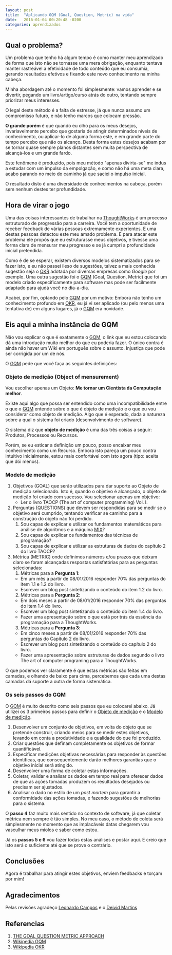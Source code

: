 ```yaml
---
layout: post
title:  "Aplicando GQM (Goal, Question, Metric) na vida"
date:   2016-01-04 00:20:48 -0200
categories: aprendizados
---
```


## Qual o problema?

Um problema que tenho há algum tempo é como manter meu aprendizado de forma que
isto não se tornasse uma mera obrigação, enquanto tentava manter  rastreável a
efetividade de todo conteúdo que eu consumia, gerando resultados efetivos e
fixando este novo conhecimento na minha cabeça.

Minha abordagem até o momento foi simplesmente: vamos aprender e se divertir,
pegando um livro/artigo/curso atrás do outro, tentando sempre priorizar meus
interesses.

O legal deste método é a falta de estresse, já que nunca assumo um compromisso
futuro, e não tenho marcos que colocam pressão.

**O grande porém** é que quando eu olho para os meus desejos, invariavelmente
percebo que gostaria de atingir determinados níveis de conhecimento, ou
aplicar-lo de alguma forma este, e em grande parte do tempo percebo que não os
alcanço. Desta forma estes desejos acabam por se tornar quase sempre planos
distantes sem muita perspectiva de alcançá-los e um grande fardo.

Este fenômeno é produzido, pois meu método "apenas divirta-se" me indus a
estudar com um impulso da empolgação, e como não há uma meta clara, acabo
parando no meio do caminho já que saciei o impulso inicial.

O resultado disto é uma diversidade de conhecimentos na cabeça, porém sem nenhum
destes ter profundidade.

## Hora de virar o jogo

Uma das coisas interessantes de trabalhar na
[ThoughtWorks](https://www.thoughtworks.com/) é um processo estruturado de
progressão para a carreira. Você tem a oportunidade de receber feedback de
várias pessoas extremamente experientes. E uma destas pessoas detectou este meu
amado problema. E para atacar este problema ele propôs que eu estruturasse
meus objetivos, e tivesse uma forma clara de mensurar meu progresso e se já
cumpri a profundidade inicial pretendida.

Como é de se esperar, existem diversos modelos sistematizados para se fazer
isto, e eu não passei ileso de sugestões, talvez a mais conhecida sugestão seja
o [OKR](https://en.wikipedia.org/wiki/OKR) adotada por diversas empresas como
*Google* por exemplo. Uma outra sugestão foi o
[GQM](https://en.wikipedia.org/wiki/GQM) (Goal, Question, Metric) que foi
um modelo criado especificamente para software mas pode ser facilmente adaptado
para ajudá você no dia-a-dia.

Acabei, por fim, optando pelo [GQM](https://en.wikipedia.org/wiki/GQM) por um
motivo: Embora não tenho um conhecimento profundo em
[OKR](https://en.wikipedia.org/wiki/OKR), eu já vi ser aplicado (ou pelo menos
uma tentativa de) em alguns lugares, já o
[GQM](https://en.wikipedia.org/wiki/GQM) era novidade.

## Eis aqui a minha instância de GQM

Não vou explicar o que é exatamente o [GQM](https://en.wikipedia.org/wiki/GQM),
o link que eu estou colocando dá uma introdução muito melhor do que eu poderia
fazer. O único contra é ainda não haver um Wiki em português sobre o assunto.
Injustiça que pode ser corrigida por um de nós.

O [GQM](https://en.wikipedia.org/wiki/GQM) pede que você faça as seguintes
definições:

### Objeto de medição (Object of mensurement)

Vou escolher apenas um Objeto: **Me tornar um Cientista da Computação melhor**.

Existe aqui algo que possa ser entendido como uma incompatibilidade entre o que
o [GQM](https://en.wikipedia.org/wiki/GQM) entende sobre o que é objeto de
medição e o que eu vou considerar como objeto de medição. Algo que é esperado,
dada a natureza sobre a qual o sistema foi criado (desenvolvimento de software).

O sistema diz que **objeto de medição** é uma das três coisas a seguir:
Produtos, Processos ou Recursos.

Porém, se eu esticar a definição um pouco, posso encaixar meu conhecimento como
um Recurso. Embora isto pareça um pouco contra intuitivo inicialmente, estou
mais confortável com isto agora (tipo: aceita que dói menos).

### Modelo de medição

1. Objetivos (GOAL) que serão utilizados para dar suporte ao Objeto de medição
   selecionado. Isto é, quando o objetivo é alcançado, o objeto de medição foi
   criado com sucesso.
   Vou selecionar apenas um objetivo:
   * Ler o livro TAOCP (The art of computer programming) Vol. I.
2. Perguntas (QUESTIONS) que devem ser respondidas para se medir se o objetivo
   será cumprido, tentando verificar se caminho para a construção do objeto não
   foi perdido.
   1. Sou capas de explicar e utilizar os fundamentos matemáticos para análise
      de algoritmos e a máquina
      [MIX](http://www-cs-faculty.stanford.edu/~uno/mmix.html)?
   2. Sou capas de explicar os fundamentos das técnicas de programação?
   3. Sou capas de explicar e utilizar as estruturas de dados do capítulo 2 do
      livro TAOCP?
3. Métrica (METRIC) onde definimos números e/ou prazos que deixam claro se foram
   alcançadas respostas satisfatórias para as perguntas selecionadas:
   1. Métricas para a **Pergunta 1**:
     * Em um mês a partir de 08/01/2016 responder 70% das perguntas do item 1.1
       e 1.2 do livro.
     * Escrever um blog post sintetizando o conteúdo do item 1.2 do livro.
   2. Métricas para a **Pergunta 2**:
     * Em dois meses a partir de 08/01/2016 responder 70% das perguntas do item
       1.4 do livro.
     * Escrever um blog post sintetizando o conteúdo do item 1.4 do livro.
     * Fazer uma apresentação sobre o que está por trás da essência da
       programação para a ThoughtWorks.
   3. Métricas para a **Pergunta 3**:
     * Em cinco meses a partir de 08/01/2016 responder 70% das perguntas do
       Capítulo 2 do livro.
     * Escrever um blog post sintetizando o conteúdo do capítulo 2 do livro.
     * Fazer uma apresentação sobre estruturas de dados segundo o livro The art
       of computer programing para a ThoughtWorks.

O que podemos ver claramente é que estas métricas são feitas em camadas, e
olhando de baixo para cima, percebemos que cada uma destas camadas dá suporte a
outra de forma sistemática.

### Os seis passos do GQM

O [GQM](https://en.wikipedia.org/wiki/GQM) é muito descrito como seis passos que
eu colocarei abaixo. Já utilizei os 3 primeiros passos para definir o [Objeto de
medição](#objeto-de-medio-object-of-mensurement) e o [Modelo de
medição](#modelo-de-medio).

1. Desenvolver um conjunto de objetivos, em volta do objeto que se pretende
   construir, criando meios para se medir estes objetivos, levando em conta a
   produtividade e a qualidade do que foi produzido.
2. Criar questões que definam completamente os objetivos de formar
   quantificável.
3. Especificar medições objetivas necessárias para responder às questões
   identificas, que consequentemente darão melhores garantias que o objetivo
   inicial será atingido.
4. Desenvolver uma forma de coletar estas informações.
5. Coletar, validar e analisar os dados em tempo real para oferecer dados de que
   as ações tomadas produzem os resultados desejados ou precisam ser ajustados.
6. Analisar o dado no estilo de um *post mortem* para garantir a conformidade
   das ações tomadas, e fazendo sugestões de melhorias para o sistema.

O **passo 4** faz muito mais sentido no contexto de software, já que coletar
métrica nem sempre é tão simples. No meu caso, o método de coleta será
simplesmente no momento que as implacáveis datas chegarem vou vasculhar meus
miolos e saber como estou.

Já os **passos 5 e 6** vou fazer todas estas análises e postar aqui. E creio que
isto será o suficiente até que se prove o contrário.

## Conclusões

Agora é trabalhar para atingir estes objetivos, enviem feedbacks e torçam por
mim!

## Agradecimentos

Pelas revisões agradeço [Leonardo Campos](https://github.com/leonardocampos) e o
[Deivid Martins](https://github.com/dcmdeivid)

## Referencias

1. [THE GOAL QUESTION METRIC APPROACH](http://www.cs.umd.edu/~mvz/handouts/gqm.pdf)
2. [Wikipedia GQM](https://en.wikipedia.org/wiki/GQM)
3. [Wikipedia OKR](https://en.wikipedia.org/wiki/OKR)
